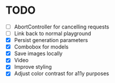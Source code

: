 # TODO

- [ ] AbortController for cancelling requests
- [ ] Link back to normal playground
- [x] Persist generation parameters
- [x] Combobox for models
- [x] Save images locally
- [x] Video
- [x] Improve styling
- [x] Adjust color contrast for a11y purposes

